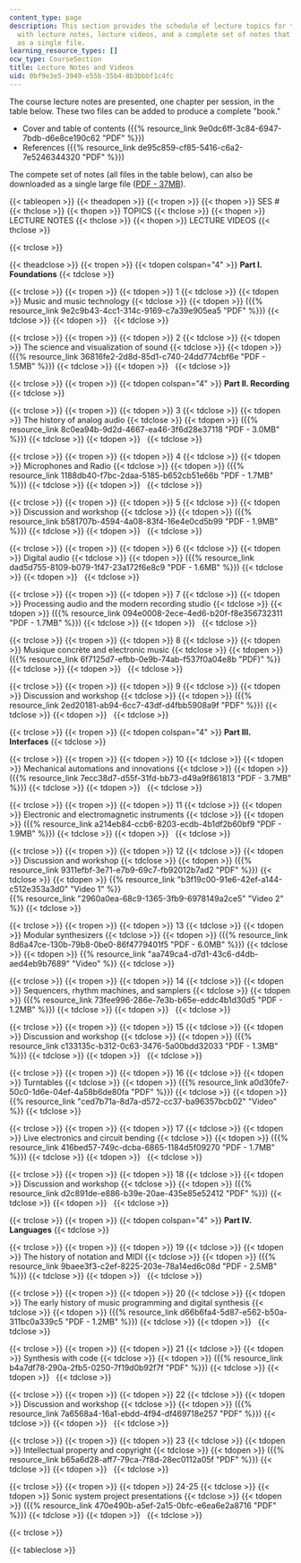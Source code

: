 ```yaml
---
content_type: page
description: This section provides the schedule of lecture topics for the course along
  with lecture notes, lecture videos, and a complete set of notes that can be downloaded
  as a single file.
learning_resource_types: []
ocw_type: CourseSection
title: Lecture Notes and Videos
uid: 0bf9e3e5-3949-e55b-35b4-8b3bbbf1c4fc
---
```


The course lecture notes are presented, one chapter per session, in the table below. These two files can be added to produce a complete "book."

*   Cover and table of contents ({{% resource_link 9e0dc6ff-3c84-6947-7bdb-d6e8ce190c62 "PDF" %}})
*   References ({{% resource_link de95c859-cf85-5416-c6a2-7e5246344320 "PDF" %}})

The compete set of notes (all files in the table below), can also be downloaded as a single large file ([PDF - 37MB](/ans7870/21m/21m.380/F09/MIT21M_380F09_complete.pdf)).

{{< tableopen >}}
{{< theadopen >}}
{{< tropen >}}
{{< thopen >}}
SES #
{{< thclose >}}
{{< thopen >}}
TOPICS
{{< thclose >}}
{{< thopen >}}
LECTURE NOTES
{{< thclose >}}
{{< thopen >}}
LECTURE VIDEOS
{{< thclose >}}

{{< trclose >}}

{{< theadclose >}}
{{< tropen >}}
{{< tdopen colspan="4" >}}
**Part I. Foundations**
{{< tdclose >}}

{{< trclose >}}
{{< tropen >}}
{{< tdopen >}}
1
{{< tdclose >}}
{{< tdopen >}}
Music and music technology
{{< tdclose >}}
{{< tdopen >}}
({{% resource_link 9e2c9b43-4cc1-314c-9169-c7a39e905ea5 "PDF" %}})
{{< tdclose >}}
{{< tdopen >}}
 
{{< tdclose >}}

{{< trclose >}}
{{< tropen >}}
{{< tdopen >}}
2
{{< tdclose >}}
{{< tdopen >}}
The science and visualization of sound
{{< tdclose >}}
{{< tdopen >}}
({{% resource_link 36816fe2-2d8d-85d1-c740-24dd774cbf6e "PDF - 1.5MB" %}})
{{< tdclose >}}
{{< tdopen >}}
 
{{< tdclose >}}

{{< trclose >}}
{{< tropen >}}
{{< tdopen colspan="4" >}}
**Part II. Recording**
{{< tdclose >}}

{{< trclose >}}
{{< tropen >}}
{{< tdopen >}}
3
{{< tdclose >}}
{{< tdopen >}}
The history of analog audio
{{< tdclose >}}
{{< tdopen >}}
({{% resource_link 8c0ea94b-9d2d-4667-ea46-3f6d28e37118 "PDF - 3.0MB" %}})
{{< tdclose >}}
{{< tdopen >}}
 
{{< tdclose >}}

{{< trclose >}}
{{< tropen >}}
{{< tdopen >}}
4
{{< tdclose >}}
{{< tdopen >}}
Microphones and Radio
{{< tdclose >}}
{{< tdopen >}}
({{% resource_link 1188db40-f7bc-2daa-5185-b652cb51e66b "PDF - 1.7MB" %}})
{{< tdclose >}}
{{< tdopen >}}
 
{{< tdclose >}}

{{< trclose >}}
{{< tropen >}}
{{< tdopen >}}
5
{{< tdclose >}}
{{< tdopen >}}
Discussion and workshop
{{< tdclose >}}
{{< tdopen >}}
({{% resource_link b581707b-4594-4a08-83f4-16e4e0cd5b99 "PDF - 1.9MB" %}})
{{< tdclose >}}
{{< tdopen >}}
 
{{< tdclose >}}

{{< trclose >}}
{{< tropen >}}
{{< tdopen >}}
6
{{< tdclose >}}
{{< tdopen >}}
Digital audio
{{< tdclose >}}
{{< tdopen >}}
({{% resource_link dad5d755-8109-b079-1f47-23a172f6e8c9 "PDF - 1.6MB" %}})
{{< tdclose >}}
{{< tdopen >}}
 
{{< tdclose >}}

{{< trclose >}}
{{< tropen >}}
{{< tdopen >}}
7
{{< tdclose >}}
{{< tdopen >}}
Processing audio and the modern recording studio
{{< tdclose >}}
{{< tdopen >}}
({{% resource_link 094e0008-2ece-4ed6-b20f-f8e356732311 "PDF - 1.7MB" %}})
{{< tdclose >}}
{{< tdopen >}}
 
{{< tdclose >}}

{{< trclose >}}
{{< tropen >}}
{{< tdopen >}}
8
{{< tdclose >}}
{{< tdopen >}}
Musique concrète and electronic music
{{< tdclose >}}
{{< tdopen >}}
({{% resource_link 6f7125d7-efbb-0e9b-74ab-f537f0a04e8b "PDF)" %}}
{{< tdclose >}}
{{< tdopen >}}
 
{{< tdclose >}}

{{< trclose >}}
{{< tropen >}}
{{< tdopen >}}
9
{{< tdclose >}}
{{< tdopen >}}
Discussion and workshop
{{< tdclose >}}
{{< tdopen >}}
({{% resource_link 2ed20181-ab94-6cc7-43df-d4fbb5908a9f "PDF" %}})
{{< tdclose >}}
{{< tdopen >}}
 
{{< tdclose >}}

{{< trclose >}}
{{< tropen >}}
{{< tdopen colspan="4" >}}
**Part III. Interfaces**
{{< tdclose >}}

{{< trclose >}}
{{< tropen >}}
{{< tdopen >}}
10
{{< tdclose >}}
{{< tdopen >}}
Mechanical automations and innovations
{{< tdclose >}}
{{< tdopen >}}
({{% resource_link 7ecc38d7-d55f-31fd-bb73-d49a9f861813 "PDF - 3.7MB" %}})
{{< tdclose >}}
{{< tdopen >}}
 
{{< tdclose >}}

{{< trclose >}}
{{< tropen >}}
{{< tdopen >}}
11
{{< tdclose >}}
{{< tdopen >}}
Electronic and electromagnetic instruments
{{< tdclose >}}
{{< tdopen >}}
({{% resource_link a214eb84-ccb6-8203-ecdb-4b1df2b60bf9 "PDF - 1.9MB" %}})
{{< tdclose >}}
{{< tdopen >}}
 
{{< tdclose >}}

{{< trclose >}}
{{< tropen >}}
{{< tdopen >}}
12
{{< tdclose >}}
{{< tdopen >}}
Discussion and workshop
{{< tdclose >}}
{{< tdopen >}}
({{% resource_link 9311efbf-3e71-e7b9-69c7-fb92012b7ad2 "PDF" %}})
{{< tdclose >}}
{{< tdopen >}}
{{% resource_link "b3f19c00-91e6-42ef-a144-c512e353a3d0" "Video 1" %}}  
{{% resource_link "2960a0ea-68c9-1365-3fb9-6978149a2ce5" "Video 2" %}}
{{< tdclose >}}

{{< trclose >}}
{{< tropen >}}
{{< tdopen >}}
13
{{< tdclose >}}
{{< tdopen >}}
Modular synthesizers
{{< tdclose >}}
{{< tdopen >}}
({{% resource_link 8d6a47ce-130b-79b8-0be0-86f4779401f5 "PDF - 6.0MB" %}})
{{< tdclose >}}
{{< tdopen >}}
{{% resource_link "aa749ca4-d7d1-43c6-d4db-aed4eb9b7689" "Video" %}}
{{< tdclose >}}

{{< trclose >}}
{{< tropen >}}
{{< tdopen >}}
14
{{< tdclose >}}
{{< tdopen >}}
Sequencers, rhythm machines, and samplers
{{< tdclose >}}
{{< tdopen >}}
({{% resource_link 73fee996-286e-7e3b-b65e-eddc4b1d30d5 "PDF - 1.2MB" %}})
{{< tdclose >}}
{{< tdopen >}}
 
{{< tdclose >}}

{{< trclose >}}
{{< tropen >}}
{{< tdopen >}}
15
{{< tdclose >}}
{{< tdopen >}}
Discussion and workshop
{{< tdclose >}}
{{< tdopen >}}
({{% resource_link c133135c-b312-0c63-3476-5a00bdd32033 "PDF - 1.3MB" %}})
{{< tdclose >}}
{{< tdopen >}}
 
{{< tdclose >}}

{{< trclose >}}
{{< tropen >}}
{{< tdopen >}}
16
{{< tdclose >}}
{{< tdopen >}}
Turntables
{{< tdclose >}}
{{< tdopen >}}
({{% resource_link a0d30fe7-50c0-1d6e-04ef-4a58b6de80fa "PDF" %}})
{{< tdclose >}}
{{< tdopen >}}
{{% resource_link "ced7b71a-8d7a-d572-cc37-ba96357bcb02" "Video" %}}
{{< tdclose >}}

{{< trclose >}}
{{< tropen >}}
{{< tdopen >}}
17
{{< tdclose >}}
{{< tdopen >}}
Live electronics and circuit bending
{{< tdclose >}}
{{< tdopen >}}
({{% resource_link 416bed57-749c-dcba-6865-1184d5f09270 "PDF - 1.7MB" %}})
{{< tdclose >}}
{{< tdopen >}}
 
{{< tdclose >}}

{{< trclose >}}
{{< tropen >}}
{{< tdopen >}}
18
{{< tdclose >}}
{{< tdopen >}}
Discussion and workshop
{{< tdclose >}}
{{< tdopen >}}
({{% resource_link d2c891de-e886-b39e-20ae-435e85e52412 "PDF" %}})
{{< tdclose >}}
{{< tdopen >}}
 
{{< tdclose >}}

{{< trclose >}}
{{< tropen >}}
{{< tdopen colspan="4" >}}
**Part IV. Languages**
{{< tdclose >}}

{{< trclose >}}
{{< tropen >}}
{{< tdopen >}}
19
{{< tdclose >}}
{{< tdopen >}}
The history of notation and MIDI
{{< tdclose >}}
{{< tdopen >}}
({{% resource_link 9baee3f3-c2ef-8225-203e-78a14ed6c08d "PDF - 2.5MB" %}})
{{< tdclose >}}
{{< tdopen >}}
 
{{< tdclose >}}

{{< trclose >}}
{{< tropen >}}
{{< tdopen >}}
20
{{< tdclose >}}
{{< tdopen >}}
The early history of music programming and digital synthesis
{{< tdclose >}}
{{< tdopen >}}
({{% resource_link d66b6fa4-5d87-e562-b50a-311bc0a339c5 "PDF - 1.2MB" %}})
{{< tdclose >}}
{{< tdopen >}}
 
{{< tdclose >}}

{{< trclose >}}
{{< tropen >}}
{{< tdopen >}}
21
{{< tdclose >}}
{{< tdopen >}}
Synthesis with code
{{< tdclose >}}
{{< tdopen >}}
({{% resource_link b4a7df78-290a-2fb5-0250-7f19d0b92f7f "PDF" %}})
{{< tdclose >}}
{{< tdopen >}}
 
{{< tdclose >}}

{{< trclose >}}
{{< tropen >}}
{{< tdopen >}}
22
{{< tdclose >}}
{{< tdopen >}}
Discussion and workshop
{{< tdclose >}}
{{< tdopen >}}
({{% resource_link 7a6568a4-16a1-ebdd-4f94-df469718e257 "PDF" %}})
{{< tdclose >}}
{{< tdopen >}}
 
{{< tdclose >}}

{{< trclose >}}
{{< tropen >}}
{{< tdopen >}}
23
{{< tdclose >}}
{{< tdopen >}}
Intellectual property and copyright
{{< tdclose >}}
{{< tdopen >}}
({{% resource_link b65a6d28-aff7-79ca-7f8d-28ec0112a05f "PDF" %}})
{{< tdclose >}}
{{< tdopen >}}
 
{{< tdclose >}}

{{< trclose >}}
{{< tropen >}}
{{< tdopen >}}
24-25
{{< tdclose >}}
{{< tdopen >}}
Sonic system project presentations
{{< tdclose >}}
{{< tdopen >}}
({{% resource_link 470e490b-a5ef-2a15-0bfc-e6ea6e2a8716 "PDF" %}})
{{< tdclose >}}
{{< tdopen >}}
 
{{< tdclose >}}

{{< trclose >}}

{{< tableclose >}}